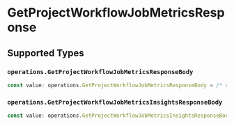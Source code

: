 # GetProjectWorkflowJobMetricsResponse


## Supported Types

### `operations.GetProjectWorkflowJobMetricsResponseBody`

```typescript
const value: operations.GetProjectWorkflowJobMetricsResponseBody = /* values here */
```

### `operations.GetProjectWorkflowJobMetricsInsightsResponseBody`

```typescript
const value: operations.GetProjectWorkflowJobMetricsInsightsResponseBody = /* values here */
```

